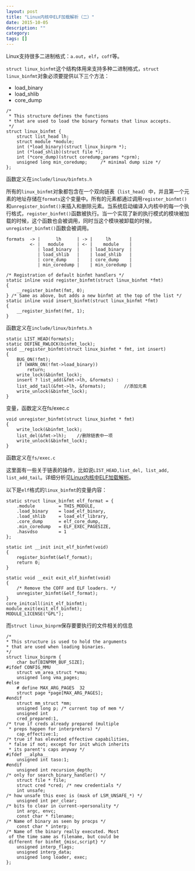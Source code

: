 ```yaml
---
layout: post
title: "Linux内核中ELF加载解析（二）"
date: 2015-10-05
description: ""
category: 
tags: []
---
```


Linux支持很多二进制格式：`a.out`，`elf`，`coff`等。

`struct linux_binfmt`这个结构体用来支持多种二进制格式，`struct linux_binfmt`对象必须要提供以下三个方法： 

- load_binary
- load_shlib
- core_dump

```
/*
 * This structure defines the functions 
 * that are used to load the binary formats that linux accepts.
 */
struct linux_binfmt {
    struct list_head lh;
    struct module *module;
    int (*load_binary)(struct linux_binprm *);
    int (*load_shlib)(struct file *);
    int (*core_dump)(struct coredump_params *cprm);
    unsigned long min_coredump;     /* minimal dump size */
};
```

函数定义在`include/linux/binfmts.h`

所有的`linux_binfmt`对象都包含在一个双向链表（`list_head`）中，并且第一个元素的地址存储在`formats`这个变量中。所有的元素都通过调用`register_binfmt()`和`unregister_binfmt()`来插入和删除元素。当系统启动编译入内核中的每一个执行格式，`register_binfmt()`函数被执行。当一个实现了新的执行模式的模块被加载的时候，这个函数也会被调用，同时当这个模块被卸载的时候，`unregister_binfmt()`函数会被调用。

```
formats  -> |      lh      | -> |     lh       | 
         <- |   module     | <- |    module    | 
            | load_binary  |    | load_binary  | 
            | load_shlib   |    | load_shlib   | 
            | core_dump    |    | core_dump    | 
            | min_coredump |    | min_coredump |
```

```
/* Registration of default binfmt handlers */
static inline void register_binfmt(struct linux_binfmt *fmt)
{
    __register_binfmt(fmt, 0);
} /* Same as above, but adds a new binfmt at the top of the list */
static inline void insert_binfmt(struct linux_binfmt *fmt)
{
    __register_binfmt(fmt, 1);
}
```

函数定义在`include/linux/binfmts.h`

```
static LIST_HEAD(formats);
static DEFINE_RWLOCK(binfmt_lock);
void __register_binfmt(struct linux_binfmt * fmt, int insert)
{
    BUG_ON(!fmt);
    if (WARN_ON(!fmt->load_binary))
        return;
    write_lock(&binfmt_lock);
    insert ? list_add(&fmt->lh, &formats) :
    list_add_tail(&fmt->lh, &formats);       //添加元素
    write_unlock(&binfmt_lock);
}
```

变量，函数定义在fs/exec.c

```
void unregister_binfmt(struct linux_binfmt * fmt)
{
    write_lock(&binfmt_lock);
    list_del(&fmt->lh);    //删除链表中一项
    write_unlock(&binfmt_lock);
}
```

函数定义在`fs/exec.c`

这里面有一些关于链表的操作，比如说`LIST_HEAD,list_del, list_add, list_add_tail`。详细分析见[Linux内核中ELF加载解析](http://mudongliang.github.io/2015/10/05/linux-list_head1.html)。

以下是`elf`格式的`linux_binfmt`的变量内容：

```
static struct linux_binfmt elf_format = {
    .module         = THIS_MODULE,
    .load_binary    = load_elf_binary,
    .load_shlib     = load_elf_library,
    .core_dump      = elf_core_dump,
    .min_coredump   = ELF_EXEC_PAGESIZE,
    .hasvdso        = 1
};

static int __init init_elf_binfmt(void)
{
    register_binfmt(&elf_format);
    return 0;
}

static void __exit exit_elf_binfmt(void)
{
    /* Remove the COFF and ELF loaders. */
    unregister_binfmt(&elf_format);
}
core_initcall(init_elf_binfmt);
module_exit(exit_elf_binfmt);
MODULE_LICENSE("GPL");
```

而`struct linux_binprm`保存要要执行的文件相关的信息

```
/*
* This structure is used to hold the arguments 
* that are used when loading binaries.
*/
struct linux_binprm {
    char buf[BINPRM_BUF_SIZE];
#ifdef CONFIG_MMU
    struct vm_area_struct *vma;
    unsigned long vma_pages;
#else
    # define MAX_ARG_PAGES  32
    struct page *page[MAX_ARG_PAGES];
#endif
    struct mm_struct *mm;
    unsigned long p; /* current top of mem */
    unsigned int
    cred_prepared:1,
/* true if creds already prepared (multiple
 * preps happen for interpreters) */
    cap_effective:1;
/* true if has elevated effective capabilities,
 * false if not; except for init which inherits
 * its parent's caps anyway */
#ifdef __alpha__
    unsigned int taso:1;
#endif
    unsigned int recursion_depth; 
/* only for search_binary_handler() */
    struct file * file;
    struct cred *cred; /* new credentials */
    int unsafe;        
/* how unsafe this exec is (mask of LSM_UNSAFE_*) */
    unsigned int per_clear; 
/* bits to clear in current->personality */
    int argc, envc;
    const char * filename;   
/* Name of binary as seen by procps */
    const char * interp;    
/* Name of the binary really executed. Most
 of the time same as filename, but could be
 different for binfmt_{misc,script} */
    unsigned interp_flags;
    unsigned interp_data;
    unsigned long loader, exec;
};
```

